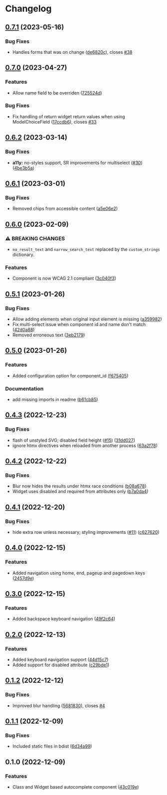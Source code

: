 # Changelog

## [0.7.1](https://github.com/PHACDataHub/django-htmx-autocomplete/compare/v0.7.0...v0.7.1) (2023-05-16)


### Bug Fixes

* Handles forms that was on change ([de6820c](https://github.com/PHACDataHub/django-htmx-autocomplete/commit/de6820c30b480ca5453f367942da7ecd4526c344)), closes [#38](https://github.com/PHACDataHub/django-htmx-autocomplete/issues/38)

## [0.7.0](https://github.com/PHACDataHub/django-htmx-autocomplete/compare/v0.6.2...v0.7.0) (2023-04-27)


### Features

* Allow name field to be overriden ([725524d](https://github.com/PHACDataHub/django-htmx-autocomplete/commit/725524d94c5b00ef3bb805dede5995a96e0af161))


### Bug Fixes

* Fix handling of return widget return values when using ModelChoiceField ([17ccdb6](https://github.com/PHACDataHub/django-htmx-autocomplete/commit/17ccdb6540cec7ccc5cf019eeeee7bef3ff9488f)), closes [#33](https://github.com/PHACDataHub/django-htmx-autocomplete/issues/33)

## [0.6.2](https://github.com/PHACDataHub/django-htmx-autocomplete/compare/v0.6.1...v0.6.2) (2023-03-14)


### Bug Fixes

* **a11y:** no-styles support, SR improvements for multiselect ([#30](https://github.com/PHACDataHub/django-htmx-autocomplete/issues/30)) ([4be3b5a](https://github.com/PHACDataHub/django-htmx-autocomplete/commit/4be3b5ae98fb1514c9b5b987c25918eb9a1871ec))

## [0.6.1](https://github.com/PHACDataHub/django-htmx-autocomplete/compare/v0.6.0...v0.6.1) (2023-03-01)


### Bug Fixes

* Removed chips from accessible content ([a5e06e2](https://github.com/PHACDataHub/django-htmx-autocomplete/commit/a5e06e212a9faafe54e3bb5d4a224c2e755dd55b))

## [0.6.0](https://github.com/PHACDataHub/django-htmx-autocomplete/compare/v0.5.1...v0.6.0) (2023-02-09)


### ⚠ BREAKING CHANGES

* `no_result_text` and `narrow_search_text` replaced by the `custom_strings` dictionary.

### Features

* Component is now WCAG 2.1 compliant ([3c040f3](https://github.com/PHACDataHub/django-htmx-autocomplete/commit/3c040f344682a2d3801db2d072611520a3e0dfc1))

## [0.5.1](https://github.com/PHACDataHub/django-htmx-autocomplete/compare/v0.5.0...v0.5.1) (2023-01-26)


### Bug Fixes

* Allow adding elements when original input element is missing ([a359982](https://github.com/PHACDataHub/django-htmx-autocomplete/commit/a3599828030df7045b836be4650b13b9dc59264b))
* Fix multi-select issue when component id and name don't match ([42d0a88](https://github.com/PHACDataHub/django-htmx-autocomplete/commit/42d0a8889d9ea018a19eaf94a2b38750d1345515))
* Removed erroneous text ([3eb2179](https://github.com/PHACDataHub/django-htmx-autocomplete/commit/3eb21798e90ae172b0f85eac8c27d0410180c2f0))

## [0.5.0](https://github.com/PHACDataHub/django-htmx-autocomplete/compare/v0.4.3...v0.5.0) (2023-01-26)


### Features

* Added configuration option for component_id ([f675405](https://github.com/PHACDataHub/django-htmx-autocomplete/commit/f6754059f238b1a3c5c2ee4599df61dd72fa4f40))


### Documentation

* add missing imports in readme ([b61cb85](https://github.com/PHACDataHub/django-htmx-autocomplete/commit/b61cb85eddfe363f177b445329bd131e9dc99285))

## [0.4.3](https://github.com/PHACDataHub/django-htmx-autocomplete/compare/v0.4.2...v0.4.3) (2022-12-23)


### Bug Fixes

* flash of unstyled SVG; disabled field height ([#15](https://github.com/PHACDataHub/django-htmx-autocomplete/issues/15)) ([31dd027](https://github.com/PHACDataHub/django-htmx-autocomplete/commit/31dd027ddefe4c75dac310e9d92a6d4732d80228))
* ignore htmx directives when reloaded from another process ([63a2f78](https://github.com/PHACDataHub/django-htmx-autocomplete/commit/63a2f78f025868be3b22b7a4e6489343110b1cec))

## [0.4.2](https://github.com/PHACDataHub/django-htmx-autocomplete/compare/v0.4.1...v0.4.2) (2022-12-22)


### Bug Fixes

* Blur now hides the results under htmx race conditions ([b08a678](https://github.com/PHACDataHub/django-htmx-autocomplete/commit/b08a6789dedeb1503d94d1628fab9b14d2f515bc))
* Widget uses disabled and required from attributes only ([b7a0da4](https://github.com/PHACDataHub/django-htmx-autocomplete/commit/b7a0da46ce2d3d123380daa5582ee05904970111))

## [0.4.1](https://github.com/PHACDataHub/django-htmx-autocomplete/compare/v0.4.0...v0.4.1) (2022-12-20)


### Bug Fixes

* hide extra row unless necessary; styling improvements ([#11](https://github.com/PHACDataHub/django-htmx-autocomplete/issues/11)) ([c627620](https://github.com/PHACDataHub/django-htmx-autocomplete/commit/c62762093974f5d1c1ee43d45364a70fbd502a35))

## [0.4.0](https://github.com/PHACDataHub/django-htmx-autocomplete/compare/v0.3.0...v0.4.0) (2022-12-15)


### Features

* Added navigation using home, end, pageup and pagedown keys ([2457d9e](https://github.com/PHACDataHub/django-htmx-autocomplete/commit/2457d9e16404abb2b2df43c0065e05d49bfbfa42))

## [0.3.0](https://github.com/PHACDataHub/django-htmx-autocomplete/compare/v0.2.0...v0.3.0) (2022-12-15)


### Features

* Added backspace keyboard navigation ([49f2c64](https://github.com/PHACDataHub/django-htmx-autocomplete/commit/49f2c645be011d3063ad1259b4ddd4cbb371b869))

## [0.2.0](https://github.com/PHACDataHub/django-htmx-autocomplete/compare/v0.1.2...v0.2.0) (2022-12-13)


### Features

* Added keyboard navigation support ([44d15c7](https://github.com/PHACDataHub/django-htmx-autocomplete/commit/44d15c7996b1e3e45f20c5f5fdc78cb9e34a4187))
* Added support for disabled attribute ([c29bde1](https://github.com/PHACDataHub/django-htmx-autocomplete/commit/c29bde163fcbb7e3f7b7c29f0c5d9b707e78be01))

## [0.1.2](https://github.com/PHACDataHub/django-htmx-autocomplete/compare/v0.1.1...v0.1.2) (2022-12-12)


### Bug Fixes

* Improved blur handling ([5681830](https://github.com/PHACDataHub/django-htmx-autocomplete/commit/5681830810ef3425e019a140dff1b03a024c5c18)), closes [#4](https://github.com/PHACDataHub/django-htmx-autocomplete/issues/4)

## [0.1.1](https://github.com/PHACDataHub/django-htmx-autocomplete/compare/v0.1.0...v0.1.1) (2022-12-09)


### Bug Fixes

* Included static files in bdist ([6d34a99](https://github.com/PHACDataHub/django-htmx-autocomplete/commit/6d34a992b85f23f8805218c97d68764e0702df14))

## 0.1.0 (2022-12-09)


### Features

* Class and Widget based autocomplete component ([43c019e](https://github.com/PHACDataHub/django-htmx-autocomplete/commit/43c019e7694105b9aa4cc76039de4990a9f01d28))
